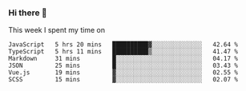 ### Hi there 👋

<!--
**qiruohan/qiruohan** is a ✨ _special_ ✨ repository because its `README.md` (this file) appears on your GitHub profile.

Here are some ideas to get you started:

- 🔭 I’m currently working on ...
- 🌱 I’m currently learning ...
- 👯 I’m looking to collaborate on ...
- 🤔 I’m looking for help with ...
- 💬 Ask me about ...
- 📫 How to reach me: ...
- 😄 Pronouns: ...
- ⚡ Fun fact: ...
-->

This week I spent my time on 
<!--START_SECTION:waka-->

```text
JavaScript   5 hrs 20 mins   ██████████▓░░░░░░░░░░░░░░   42.64 %
TypeScript   5 hrs 11 mins   ██████████▒░░░░░░░░░░░░░░   41.47 %
Markdown     31 mins         █░░░░░░░░░░░░░░░░░░░░░░░░   04.17 %
JSON         25 mins         █░░░░░░░░░░░░░░░░░░░░░░░░   03.43 %
Vue.js       19 mins         ▓░░░░░░░░░░░░░░░░░░░░░░░░   02.55 %
SCSS         15 mins         ▓░░░░░░░░░░░░░░░░░░░░░░░░   02.07 %
```

<!--END_SECTION:waka-->
